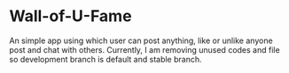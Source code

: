 # Wall-of-U-Fame
An simple app using which user can post anything, like or unlike anyone post and chat with others.
Currently, I am removing unused codes and file so development branch is default and stable branch. 
